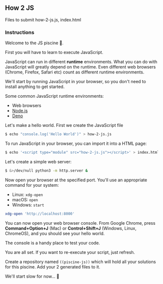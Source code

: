 ## How 2 JS

Files to submit
how-2-js.js, index.html

### Instructions

Welcome to the JS piscine 👋.

First you will have to learn to execute JavaScript.

JavaScript can run in different **runtime** environments. What you can do with JavaScript will greatly depend on the runtime. Even different web browsers (Chrome, Firefox, Safari etc) count as different runtime environments.

We'll start by running JavaScript in your browser, so you don't need to install anything to get started.

Some common JavaScript runtime environments:
- Web browsers
- [Node.js](https://nodejs.org/)
- [Deno](https://deno.land/)

Let's make a hello world. First we create the JavaScript file

```sh
$ echo "console.log('Hello World')" > how-2-js.js
```
To run JavaScript in your browser, you can import it into a HTML page:
```sh
$ echo '<script type="module" src="how-2-js.js"></script>' > index.html
```

Let's create a simple web server:
```sh
$ &>/dev/null python3 -m http.server &
```

Now open your browser at the specified port. You'll use an appropriate command for your system:

- Linux: `xdg-open`
- macOS: `open`
- Windows: `start`
```sh
xdg-open 'http://localhost:8000'
```


You can now open your web browser console. From Google Chrome, press **Command+Option+J** (Mac) or **Control+Shift+J** (Windows, Linux, ChromeOS), and you should see your hello world.

The console is a handy place to test your code.

You are all set. If you want to re-execute your script, just refresh.

Create a repository named `((piscine-js))` which will hold all your solutions for this piscine. Add your 2 generated files to it.

We'll start slow for now... 🐢